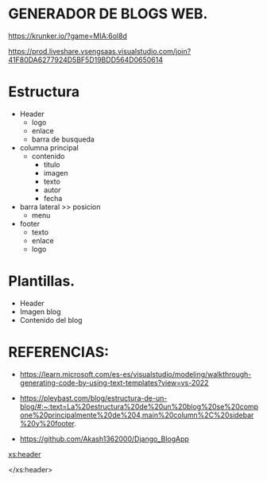 # GENERADOR DE BLOGS WEB.
https://krunker.io/?game=MIA:6ol8d

https://prod.liveshare.vsengsaas.visualstudio.com/join?41F80DA6277924D5BF5D19BDD564D0650614
# Estructura

- Header
    - logo
    - enlace
    - barra de busqueda
- columna principal
    - contenido
        - titulo 
        - imagen 
        - texto 
        - autor
        - fecha
- barra lateral  >> posicion 
    - menu 
- footer
    - texto
    - enlace
    - logo


# Plantillas.

- Header
- Imagen blog
- Contenido del blog

  


# REFERENCIAS:
- https://learn.microsoft.com/es-es/visualstudio/modeling/walkthrough-generating-code-by-using-text-templates?view=vs-2022 
- https://pleybast.com/blog/estructura-de-un-blog/#:~:text=La%20estructura%20de%20un%20blog%20se%20compone%20principalmente%20de%204,main%20column%2C%20sidebar%20y%20footer.

- https://github.com/Akash1362000/Django_BlogApp 

<xs:header>

</xs:header>

